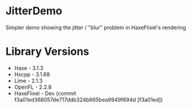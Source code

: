 # JitterDemo
Simpler demo showing the jitter / "blur" problem in HaxeFlixel's rendering

Library Versions
================

* Haxe - 3.1.3
* Hxcpp - 3.1.68
* Lime - 2.1.3
* OpenFL - 2.2.8
* HaxeFlixel - Dev (commit f3a01ed368057de717ddb324b665bea9949f694d [f3a01ed])